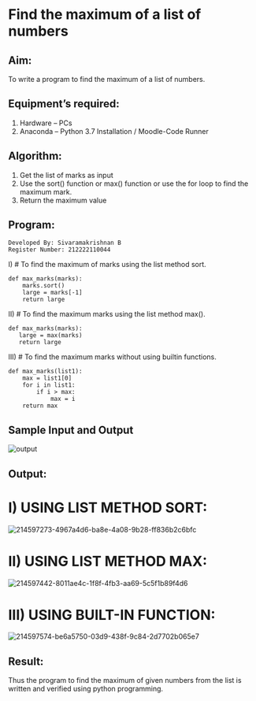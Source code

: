 # Find the maximum of a list of numbers

## Aim:
To write a program to find the maximum of a list of numbers.

## Equipment’s required:
1.	Hardware – PCs
2.	Anaconda – Python 3.7 Installation / Moodle-Code Runner

## Algorithm:
1.	Get the list of marks as input
2.	Use the sort() function or max() function or use the for loop to find the maximum mark.
3.	Return the maximum value

## Program:
```
Developed By: Sivaramakrishnan B
Register Number: 212222110044
```
I)	# To find the maximum of marks using the list method sort.
```
def max_marks(marks):
    marks.sort()
    large = marks[-1]
    return large  
```

II)	# To find the maximum marks using the list method max().
```
def max_marks(marks):
   large = max(marks)
   return large
```

III) # To find the maximum marks without using builtin functions.
```
def max_marks(list1):
    max = list1[0]
    for i in list1:
        if i > max:
            max = i
    return max
```
## Sample Input and Output
![output](./img/max_marks1.jpg) 

## Output:

# I) USING LIST METHOD SORT: 
![214597273-4967a4d6-ba8e-4a08-9b28-ff836b2c6bfc](https://github.com/SivaramakrishnanBaskar/FindMaximum/assets/119476322/b384a7ca-f6a1-4e9b-9bcb-ae73fe92d40a)

# II) USING LIST METHOD MAX:
![214597442-8011ae4c-1f8f-4fb3-aa69-5c5f1b89f4d6](https://github.com/SivaramakrishnanBaskar/FindMaximum/assets/119476322/e2bb721e-4af1-4343-a4b8-6794bd9ae2ce)

# III) USING BUILT-IN FUNCTION:
![214597574-be6a5750-03d9-438f-9c84-2d7702b065e7](https://github.com/SivaramakrishnanBaskar/FindMaximum/assets/119476322/3c47cdd6-a46b-4d12-88ab-f5fc8e5791b7)

## Result:
Thus the program to find the maximum of given numbers from the list is written and verified using python programming.
